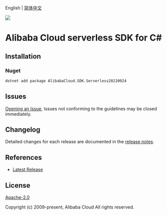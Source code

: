 English | [简体中文](README-CN.md)

![](https://aliyunsdk-pages.alicdn.com/icons/AlibabaCloud.svg)

# Alibaba Cloud serverless SDK for C#

## Installation

### Nuget

```bash
dotnet add package AlibabaCloud.SDK.Serverless20210924
```

## Issues

[Opening an Issue](https://github.com/aliyun/alibabacloud-csharp-sdk/issues/new), Issues not conforming to the guidelines may be closed immediately.

## Changelog

Detailed changes for each release are documented in the [release notes](./ChangeLog.md).

## References

* [Latest Release](https://github.com/aliyun/alibabacloud-csharp-sdk/)

## License

[Apache-2.0](http://www.apache.org/licenses/LICENSE-2.0)

Copyright (c) 2009-present, Alibaba Cloud All rights reserved.
